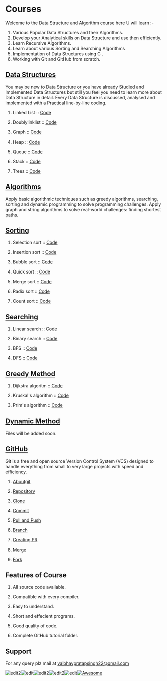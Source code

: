 # Courses

Welcome to the Data Structure and Algorithm course here U will learn :-

1. Various Popular Data Structures and their Algorithms.
1. Develop your Analytical skills on Data Structure and use then efficiently.
1. Learn Recursive Algorithms.
1. Learn about various Sorting and Searching Algorithms
1. Implementation of Data Structures using C .
1. Working with Git and GitHub from scratch.

## [Data Structures](2-datastructure)

  You may be new to Data Structure or you have already Studied and Implemented Data Structures but still you feel you need to learn more about Data Structure in detail. Every Data Structure is discussed, analysed and implemented with a Practical line-by-line coding.


1. Linked List :: [Code](linklist.c)

2. Doublylinklist ::   [Code](doublylinklist.c)

3. Graph :: [Code](graph.c)

4. Heap ::   [Code](heap.c)   

5. Queue ::   [Code](queue.c)

6. Stack ::   [Code](stack.c)

7. Trees ::  [Code](treetraversal.c)

 ## [Algorithms](algorithms)  
 
Apply basic algorithmic techniques such as greedy algorithms, searching, sorting and dynamic programming to solve programming challenges.
Apply graph and string algorithms to solve real-world challenges: finding shortest paths.

## [Sorting](algorithms\sorting)

1. Selection sort :: [Code](selection.c)

2. Insertion sort :: [Code](insertion.c)

3. Bubble sort :: [Code](bubble.c)

4. Quick sort :: [Code](quick.c)   

5. Merge sort :: [Code](merge.c)

6. Radix sort :: [Code](radix.c)

7. Count sort :: [Code](count.c)

## [Searching](algorithms\searching)

1. Linear search :: [Code](linear-search.c)

2. Binary search :: [Code](binary-search.c)

3. BFS :: [Code](breadth-first-search.c)

4. DFS :: [Code](depth-first-search.c)

 ## [Greedy Method](algorithms\greedy-method)

1. Dijkstra algoritm :: [Code](dijkstra.c)

2. Kruskal's algorithm :: [Code](kruskal.c)

3. Prim's algorithm :: [Code](prims.c)

## [Dynamic Method](algorithms\dynamic-method)

Files will be added soon.


 ## [GitHub](github)

Git is a free and open source Version Control System (VCS) designed to handle everything from small to very large projects with speed and efficiency.

1. [Aboutgit](aboutgit.md)


2. [Repository](repository.md)


3. [Clone](clone.md)


4. [Commit](commit.md)
   

5. [Pull and Push](pull-and-push.md)


6. [Branch](branch.md)


7. [Creating PR](creatingPR.md)

8. [Merge](merge.md)

9. [Fork](fork.md)


## Features of Course
1. All source code available.

2. Compatible with every compiler.
3. Easy to understand.
4. Short and effecient programs.
5. Good quality of code.
6. Complete GitHub tutorial folder.

## Support
For any query plz mail at vaibhavpratapsingh22@gmail.com


![edit2](https://img.shields.io/static/v1?label=topic&message=Introduction&color=orange)![edit](https://img.shields.io/github/languages/top/vaibhavpratapsingh22/Courses)![edit2](https://img.shields.io/static/v1?label=madeby&message=Vaibhav&color=<COLOR>)![edit2](https://img.shields.io/static/v1?label=reviewer&message=Udey&color=<COLOR>)![edit](https://img.shields.io/static/v1?label=PRs&message=Welcome&color=<COLOR>)[![Awesome](https://cdn.rawgit.com/sindresorhus/awesome/d7305f38d29fed78fa85652e3a63e154dd8e8829/media/badge.svg)](https://github.com/sindresorhus/awesome#readme)
